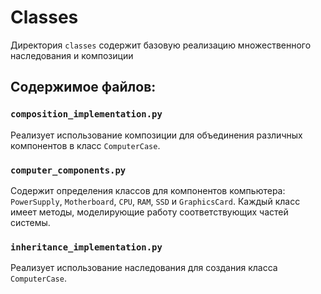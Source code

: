 # Classes

Директория `classes` содержит базовую реализацию множественного наследования и композиции

## Содержимое файлов:

### `composition_implementation.py`
Реализует использование композиции для объединения различных компонентов в класс `ComputerCase`.

### `computer_components.py`
Содержит определения классов для компонентов компьютера: `PowerSupply`, `Motherboard`, `CPU`, `RAM`, `SSD` и `GraphicsCard`. Каждый класс имеет методы, моделирующие работу соответствующих частей системы.

### `inheritance_implementation.py`
Реализует использование наследования для создания класса `ComputerCase`.

